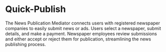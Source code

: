 # Quick-Publish
The News Publication Mediator connects users with registered newspaper companies to easily submit news or ads. Users select a newspaper, submit details, and make a payment. Newspaper employees review submissions and either accept or reject them for publication, streamlining the news publishing process.
